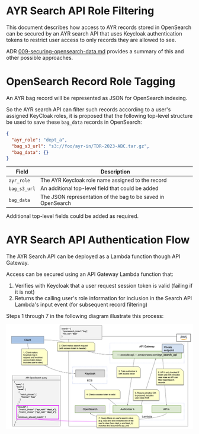# AYR Search API Role Filtering

This document describes how access to AYR records stored in OpenSearch can be
secured by an AYR search API that uses Keycloak authentication tokens to
restrict user access to only records they are allowed to see.

ADR [009-securing-opensearch-data.md](009-securing-opensearch-data.md)
provides a summary of this and other possible approaches.

# OpenSearch Record Role Tagging

An AYR bag record will be represented as JSON for OpenSearch indexing.

So the AYR search API can filter such records according to a user's assigned
KeyCloak roles, it is proposed that the following top-level structure be used
to save these `bag_data` records in OpenSearch:

```json
{
  "ayr_role": "dept_a",
  "bag_s3_url": "s3://foo/ayr-in/TDR-2023-ABC.tar.gz",
  "bag_data": {}
}
```

| Field        | Description                                                  |
|--------------|--------------------------------------------------------------|
| `ayr_role`   | The AYR Keycloak role name assigned to the record            |
| `bag_s3_url` | An additional top-level field that could be added            |
| `bag_data`   | The JSON representation of the bag to be saved in OpenSearch |

Additional top-level fields could be added as required.

# AYR Search API Authentication Flow

The AYR Search API can be deployed as a Lambda function though API Gateway.

Access can be secured using an API Gateway Lambda function that:

1. Verifies with Keycloak that a user request session token is valid (failing
    if it is not)
2. Returns the calling user's role information for inclusion in the Search API
    Lambda's input event (for subsequent record filtering)

Steps 1 through 7 in the following diagram illustrate this process:

![images/013-search-api-auth-flow.png](images/013-search-api-auth-flow.png)
